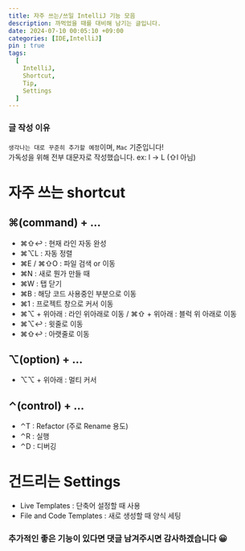 ```yaml
---
title: 자주 쓰는/쓰일 IntelliJ 기능 모음
description: 까먹었을 때를 대비해 남기는 글입니다.
date: 2024-07-10 00:05:10 +09:00
categories: [IDE,IntelliJ]
pin : true
tags:
  [
    IntelliJ,
    Shortcut,
    Tip,
    Settings
  ]
---
```

### 글 작성 이유
`생각나는 대로 꾸준히 추가할 예정`이며, `Mac` 기준입니다!<br>
가독성을 위해 전부 대문자로 작성했습니다. ex: l -> L (⇧l 아님) 

# 자주 쓰는 shortcut

## ⌘(command) + ...
- ⌘⇧↩ : 현재 라인 자동 완성 
- ⌘⌥L : 자동 정렬
- ⌘E / ⌘⇧O : 파일 검색 or 이동
- ⌘N : 새로 뭔가 만들 때
- ⌘W : 탭 닫기
- ⌘B : 해당 코드 사용중인 부분으로 이동 
- ⌘1 : 프로젝트 창으로 커서 이동
- ⌘⌥ + 위아래 : 라인 위아래로 이동 / ⌘⇧ + 위아래 : 블럭 위 아래로 이동
- ⌘⌥↩ : 윗줄로 이동
- ⌘⇧↩ : 아랫줄로 이동

## ⌥(option) + ...
- ⌥⌥ + 위아래 : 멀티 커서

## ⌃(control) + ...
- ⌃T : Refactor (주로 Rename 용도)
- ⌃R : 실행
- ⌃D : 디버깅

# 건드리는 Settings
- Live Templates : 단축어 설정할 때 사용
- File and Code Templates : 새로 생성할 때 양식 세팅

### 추가적인 좋은 기능이 있다면 댓글 남겨주시면 감사하겠습니다 😀
